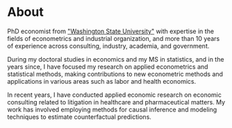 # About
PhD economist from ["Washington State University"](https://ses.wsu.edu/) with expertise in the fields of econometrics and industrial organization, and more than 10 years of experience across consulting, industry, academia, and government. 

During my doctoral studies in economics and my MS in statistics, and in the years since, I have focused my research on applied econometrics and statistical methods, making contributions to new econometric methods and applications in various areas such as labor and health economics.

In recent years, I have conducted applied economic research on economic consulting related to litigation in healthcare and pharmaceutical matters. My work has involved employing methods for causal inference and modeling techniques to estimate counterfactual predictions.  
